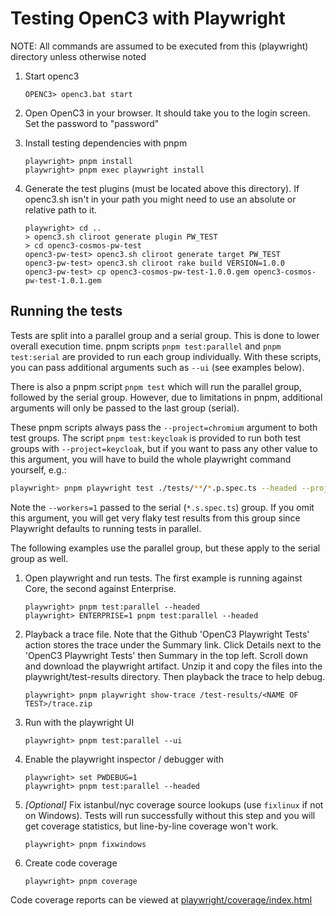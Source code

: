 # Testing OpenC3 with Playwright

NOTE: All commands are assumed to be executed from this (playwright) directory unless otherwise noted

1.  Start openc3

        OPENC3> openc3.bat start

1.  Open OpenC3 in your browser. It should take you to the login screen. Set the password to "password"

1.  Install testing dependencies with pnpm

        playwright> pnpm install
        playwright> pnpm exec playwright install

1.  Generate the test plugins (must be located above this directory). If openc3.sh isn't in your path you might need to use an absolute or relative path to it.

        playwright> cd ..
        > openc3.sh cliroot generate plugin PW_TEST
        > cd openc3-cosmos-pw-test
        openc3-pw-test> openc3.sh cliroot generate target PW_TEST
        openc3-pw-test> openc3.sh cliroot rake build VERSION=1.0.0
        openc3-pw-test> cp openc3-cosmos-pw-test-1.0.0.gem openc3-cosmos-pw-test-1.0.1.gem

## Running the tests

Tests are split into a parallel group and a serial group. This is done to lower overall execution time. pnpm scripts `pnpm test:parallel` and `pnpm test:serial` are provided to run each group individually. With these scripts, you can pass additional arguments such as `--ui` (see examples below).

There is also a pnpm script `pnpm test` which will run the parallel group, followed by the serial group. However, due to limitations in pnpm, additional arguments will only be passed to the last group (serial).

These pnpm scripts always pass the `--project=chromium` argument to both test groups. The script `pnpm test:keycloak` is provided to run both test groups with `--project=keycloak`, but if you want to pass any other value to this argument, you will have to build the whole playwright command yourself, e.g.:

```bash
playwright> pnpm playwright test ./tests/**/*.p.spec.ts --headed --project=firefox || pnpm playwright test ./tests/**/*.s.spec.ts --headed --project=firefox --workers=1
```

Note the `--workers=1` passed to the serial (`*.s.spec.ts`) group. If you omit this argument, you will get very flaky test results from this group since Playwright defaults to running tests in parallel.

The following examples use the parallel group, but these apply to the serial group as well.

1.  Open playwright and run tests. The first example is running against Core, the second against Enterprise.

        playwright> pnpm test:parallel --headed
        playwright> ENTERPRISE=1 pnpm test:parallel --headed

1.  Playback a trace file. Note that the Github 'OpenC3 Playwright Tests' action stores the trace under the Summary link. Click Details next to the 'OpenC3 Playwright Tests' then Summary in the top left. Scroll down and download the playwright artifact. Unzip it and copy the files into the playwright/test-results directory. Then playback the trace to help debug.

        playwright> pnpm playwright show-trace /test-results/<NAME OF TEST>/trace.zip

1.  Run with the playwright UI

        playwright> pnpm test:parallel --ui

1.  Enable the playwright inspector / debugger with

        playwright> set PWDEBUG=1
        playwright> pnpm test:parallel --headed

1.  _[Optional]_ Fix istanbul/nyc coverage source lookups (use `fixlinux` if not on Windows).
    Tests will run successfully without this step and you will get coverage statistics, but line-by-line coverage won't work.

        playwright> pnpm fixwindows

1.  Create code coverage

        playwright> pnpm coverage

Code coverage reports can be viewed at [playwright/coverage/index.html](./coverage/index.html)
